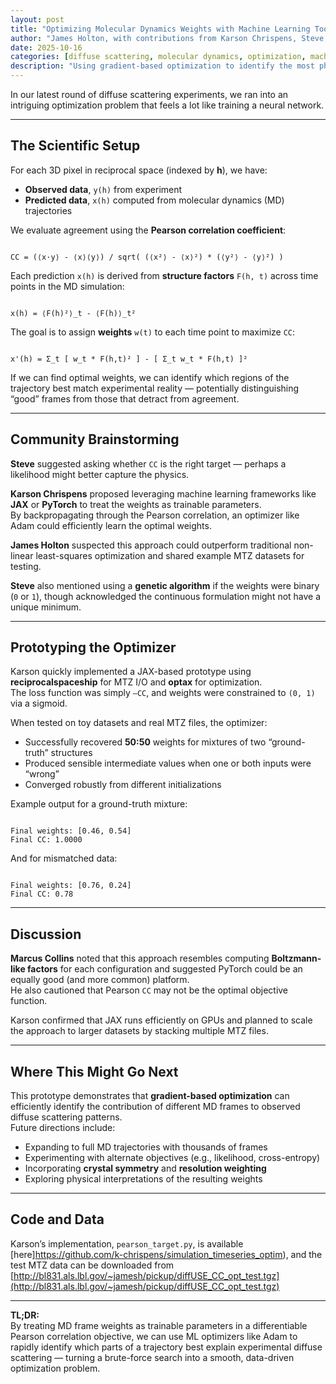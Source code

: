 ```yaml
---
layout: post
title: "Optimizing Molecular Dynamics Weights with Machine Learning Tools"
author: "James Holton, with contributions from Karson Chrispens, Steve, and Marcus Collins"
date: 2025-10-16
categories: [diffuse scattering, molecular dynamics, optimization, machine learning]
description: "Using gradient-based optimization to identify the most physically relevant portions of MD trajectories by maximizing agreement with diffuse scattering data."
---
```


In our latest round of diffuse scattering experiments, we ran into an intriguing optimization problem that feels a lot like training a neural network.

---

## The Scientific Setup

For each 3D pixel in reciprocal space (indexed by **h**), we have:

- **Observed data**, `y(h)` from experiment  
- **Predicted data**, `x(h)` computed from molecular dynamics (MD) trajectories  

We evaluate agreement using the **Pearson correlation coefficient**:

```

CC = (⟨x·y⟩ - ⟨x⟩⟨y⟩) / sqrt( (⟨x²⟩ - ⟨x⟩²) * (⟨y²⟩ - ⟨y⟩²) )

```

Each prediction `x(h)` is derived from **structure factors** `F(h, t)` across time points in the MD simulation:

```

x(h) = ⟨F(h)²⟩_t - ⟨F(h)⟩_t²

```

The goal is to assign **weights** `w(t)` to each time point to maximize `CC`:

```

x'(h) = Σ_t [ w_t * F(h,t)² ] - [ Σ_t w_t * F(h,t) ]²

```

If we can find optimal weights, we can identify which regions of the trajectory best match experimental reality — potentially distinguishing “good” frames from those that detract from agreement.

---

## Community Brainstorming

**Steve** suggested asking whether `CC` is the right target — perhaps a likelihood might better capture the physics.

**Karson Chrispens** proposed leveraging machine learning frameworks like **JAX** or **PyTorch** to treat the weights as trainable parameters.  
By backpropagating through the Pearson correlation, an optimizer like Adam could efficiently learn the optimal weights.

**James Holton** suspected this approach could outperform traditional non-linear least-squares optimization and shared example MTZ datasets for testing.

**Steve** also mentioned using a **genetic algorithm** if the weights were binary (`0` or `1`), though acknowledged the continuous formulation might not have a unique minimum.

---

## Prototyping the Optimizer

Karson quickly implemented a JAX-based prototype using **reciprocalspaceship** for MTZ I/O and **optax** for optimization.  
The loss function was simply `–CC`, and weights were constrained to `(0, 1)` via a sigmoid.

When tested on toy datasets and real MTZ files, the optimizer:

- Successfully recovered **50:50** weights for mixtures of two “ground-truth” structures  
- Produced sensible intermediate values when one or both inputs were “wrong”  
- Converged robustly from different initializations  

Example output for a ground-truth mixture:

```

Final weights: [0.46, 0.54]
Final CC: 1.0000

```

And for mismatched data:

```

Final weights: [0.76, 0.24]
Final CC: 0.78

```

---

## Discussion

**Marcus Collins** noted that this approach resembles computing **Boltzmann-like factors** for each configuration and suggested PyTorch could be an equally good (and more common) platform.  
He also cautioned that Pearson `CC` may not be the optimal objective function.

Karson confirmed that JAX runs efficiently on GPUs and planned to scale the approach to larger datasets by stacking multiple MTZ files.

---

## Where This Might Go Next

This prototype demonstrates that **gradient-based optimization** can efficiently identify the contribution of different MD frames to observed diffuse scattering patterns.  
Future directions include:

- Expanding to full MD trajectories with thousands of frames  
- Experimenting with alternate objectives (e.g., likelihood, cross-entropy)  
- Incorporating **crystal symmetry** and **resolution weighting**  
- Exploring physical interpretations of the resulting weights  

---

## Code and Data

Karson’s implementation, `pearson_target.py`, is available [here]https://github.com/k-chrispens/simulation_timeseries_optim), and the test MTZ data can be downloaded from  
[http://bl831.als.lbl.gov/~jamesh/pickup/diffUSE_CC_opt_test.tgz](http://bl831.als.lbl.gov/~jamesh/pickup/diffUSE_CC_opt_test.tgz)

---

**TL;DR:**  
By treating MD frame weights as trainable parameters in a differentiable Pearson correlation objective, we can use ML optimizers like Adam to rapidly identify which parts of a trajectory best explain experimental diffuse scattering — turning a brute-force search into a smooth, data-driven optimization problem.

